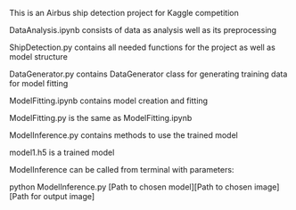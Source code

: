 This is an Airbus ship detection project for Kaggle competition

DataAnalysis.ipynb consists of data as analysis well as its preprocessing

ShipDetection.py contains all needed functions for the project as well as model structure 

DataGenerator.py contains DataGenerator class for generating training data for model fitting

ModelFitting.ipynb contains model creation and fitting

ModelFitting.py is the same as ModelFitting.ipynb

ModelInference.py contains methods to use the trained model

model1.h5 is a trained model


ModelInference can be called from terminal with parameters:
    <p>python ModelInference.py [Path to chosen model][Path to chosen image][Path for output image]</p>